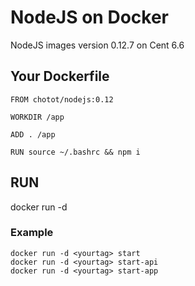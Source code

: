 # NodeJS on Docker
NodeJS images version 0.12.7 on Cent 6.6

## Your Dockerfile
```
FROM chotot/nodejs:0.12

WORKDIR /app

ADD . /app

RUN source ~/.bashrc && npm i
```
## RUN
docker run -d <yourtag> <npm-script>
### Example

    docker run -d <yourtag> start    
    docker run -d <yourtag> start-api
    docker run -d <yourtag> start-app
